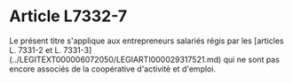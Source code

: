 # Article L7332-7

 

<div align="left">
  Le présent titre s'applique aux entrepreneurs salariés régis par les [articles L. 7331-2 et L. 7331-3](../LEGITEXT000006072050/LEGIARTI000029317521.md) qui ne sont pas encore associés de la coopérative d'activité et d'emploi.<br />